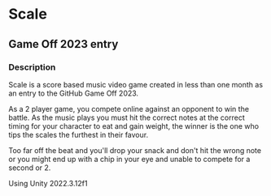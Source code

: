# Scale
## Game Off 2023 entry
### Description
Scale is a score based music video game created in less than one month as an entry to the GitHub Game Off 2023.

As a 2 player game, you compete online against an opponent to win the battle. As the music plays you must hit the correct notes at the correct timing for your character to eat and gain weight, the winner is the one who tips the scales the furthest in their favour.

Too far off the beat and you'll drop your snack and don't hit the wrong note or you might end up with a chip in your eye and unable to compete for a second or 2.

Using Unity 2022.3.12f1
